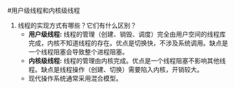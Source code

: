 #用户级线程和内核级线程
1. 线程的实现方式有哪些？它们有什么区别？
	*   **用户级线程:** 线程的管理（创建、销毁、调度）完全由用户空间的线程库完成，内核不知道线程的存在。优点是切换快，不涉及系统调用。缺点是一个线程阻塞会导致整个进程阻塞。
	*   **内核级线程:** 线程的管理由内核完成。优点是一个线程阻塞不影响其他线程。缺点是线程操作（创建、切换）需要陷入内核，开销较大。
	*   现代操作系统通常采用混合模型。
